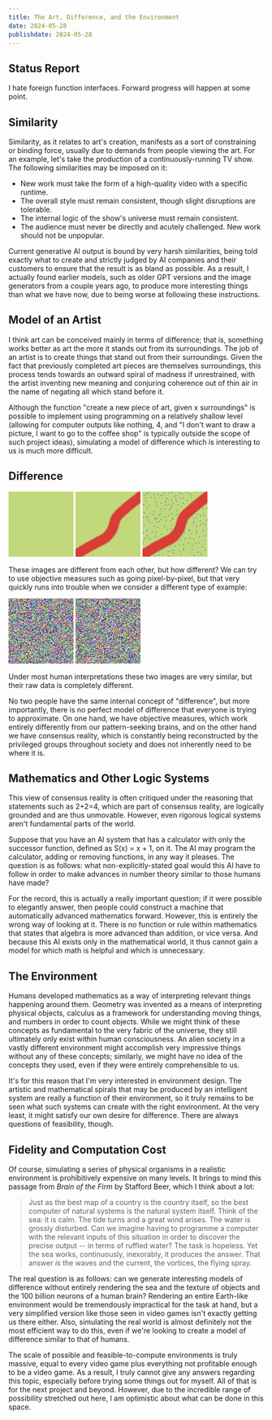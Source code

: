 ```yaml
---
title: The Art, Difference, and the Environment
date: 2024-05-28
publishdate: 2024-05-28
---
```



## Status Report

I hate foreign function interfaces. Forward progress will happen at some point.

## Similarity

Similarity, as it relates to art's creation, manifests as a sort of constraining or binding force, usually due to demands from people viewing the art. For an example, let's take the production of a continuously-running TV show. The following similarities may be imposed on it:
- New work must take the form of a high-quality video with a specific runtime.
- The overall style must remain consistent, though slight disruptions are tolerable.
- The internal logic of the show's universe must remain consistent.
- The audience must never be directly and acutely challenged. New work should not be unpopular.

Current generative AI output is bound by very harsh similarities, being told exactly what to create and strictly judged by AI companies and their customers to ensure that the result is as bland as possible. As a result, I actually found earlier models, such as older GPT versions and the image generators from a couple years ago, to produce more interesting things than what we have now, due to being worse at following these instructions.

## Model of an Artist

I think art can be conceived mainly in terms of difference; that is, something works better as art the more it stands out from its surroundings. The job of an artist is to create things that stand out from their surroundings. Given the fact that previously completed art pieces are themselves surroundings, this process tends towards an outward spiral of madness if unrestrained, with the artist inventing new meaning and conjuring coherence out of thin air in the name of negating all which stand before it.

Although the function "create a new piece of art, given x surroundings" is possible to implement using programming on a relatively shallow level (allowing for computer outputs like nothing, 4, and "I don't want to draw a picture, I want to go to the coffee shop" is typically outside the scope of such project ideas), simulating a model of difference which is interesting to us is much more difficult.

## Difference

![A blank image](01_blank.png) ![A drawing of a curvy line](02_line.png) ![A drawing of a curvy line surrounded by dots](03_line_dots.png)

These images are different from each other, but how different? We can try to use objective measures such as going pixel-by-pixel, but that very quickly runs into trouble when we consider a different type of example:

![A collection of random pixels](04_chaos1.png) ![A different collection of random pixels](05_chaos2.png)

Under most human interpretations these two images are very similar, but their raw data is completely different.

No two people have the same internal concept of "difference", but more importantly, there is no perfect model of difference that everyone is trying to approximate. On one hand, we have objective measures, which work entirely differently from our pattern-seeking brains, and on the other hand we have consensus reality, which is constantly being reconstructed by the privileged groups throughout society and does not inherently need to be where it is.

## Mathematics and Other Logic Systems

This view of consensus reality is often critiqued under the reasoning that statements such as 2+2=4, which are part of consensus reality, are logically grounded and are thus unmovable. However, even rigorous logical systems aren't fundamental parts of the world.

Suppose that you have an AI system that has a calculator with only the successor function, defined as S(x) = x + 1, on it. The AI may program the calculator, adding or removing functions, in any way it pleases. The question is as follows: what non-explicitly-stated goal would this AI have to follow in order to make advances in number theory similar to those humans have made? 

For the record, this is actually a really important question; if it were possible to elegantly answer, then people could construct a machine that automatically advanced mathematics forward. However, this is entirely the wrong way of looking at it. There is no function or rule within mathematics that states that algebra is more advanced than addition, or vice versa. And because this AI exists only in the mathematical world, it thus cannot gain a model for which math is helpful and which is unnecessary.

## The Environment

Humans developed mathematics as a way of interpreting relevant things happening around them. Geometry was invented as a means of interpreting physical objects, calculus as a framework for understanding moving things, and numbers in order to count objects. While we might think of these concepts as fundamental to the very fabric of the universe, they still ultimately only exist within human consciousness. An alien society in a vastly different environment might accomplish very impressive things without any of these concepts; similarly, we might have no idea of the concepts they used, even if they were entirely comprehensible to us.

It's for this reason that I'm very interested in environment design. The artistic and mathematical spirals that may be produced by an intelligent system are really a function of their environment, so it truly remains to be seen what such systems can create with the right environment. At the very least, it might satisfy our own desire for difference. There are always questions of feasibility, though.

## Fidelity and Computation Cost

Of course, simulating a series of physical organisms in a realistic environment is prohibitively expensive on many levels. It brings to mind this passage from *Brain of the Firm* by Stafford Beer, which I think about a lot:
> Just as the best map of a country is the country itself, so the best computer of natural systems is the natural system itself. Think of the sea: it is calm. The tide turns and a great wind arises. The water is grossly disturbed. Can we imagine having to programme a computer with the relevant inputs of this situation in order to discover the precise output -- in terms of ruffled water? The task is hopeless. Yet the sea works, continuously, inexorably, it produces the answer. That answer *is* the waves and the current, the vortices, the flying spray.

The real question is as follows: can we generate interesting models of difference without entirely rendering the sea and the texture of objects and the 100 billion neurons of a human brain? Rendering an entire Earth-like environment would be tremendously impractical for the task at hand, but a very simplified version like those seen in video games isn't exactly getting us there either. Also, simulating the real world is almost definitely not the most efficient way to do this, even if we're looking to create a model of difference similar to that of humans.

The scale of possible and feasible-to-compute environments is truly massive, equal to every video game plus everything not profitable enough to be a video game. As a result, I truly cannot give any answers regarding this topic, especially before trying some things out for myself. All of that is for the next project and beyond. However, due to the incredible range of possibility stretched out here, I am optimistic about what can be done in this space.